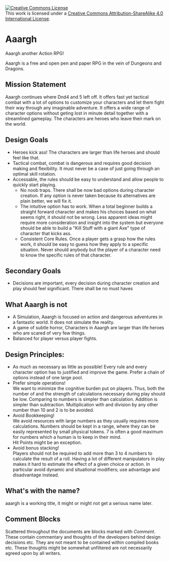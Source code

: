 <a rel="license" href="http://creativecommons.org/licenses/by-sa/4.0/"><img alt="Creative Commons License" style="border-width:0" src="https://i.creativecommons.org/l/by-sa/4.0/88x31.png" /></a><br />This work is licensed under a <a rel="license" href="http://creativecommons.org/licenses/by-sa/4.0/">Creative Commons Attribution-ShareAlike 4.0 International License</a>.

# Aaargh
Aaargh another Action RPG!

Aaargh is a free and open pen and paper RPG in the vein of Dungeons and Dragons.

## Mission Statement
Aaargh continues where Dnd4 and 5 left off. It offers fast yet tactical combat with a lot of options to customize your characters and let them fight their way through any imaginable adventure. It offers a wide range of character options without geting lost in minute detail together with a streamlined gameplay. The characters are heroes who leave their mark on the world.

## Design Goals
* Heroes kick ass! The characters are larger than life heroes and should feel like that.
* Tactical combat, combat is dangerous and requires good decision making and flexibility. It must never be a case of just going through an optimal skill rotation.
* Accessable, the rules should be easy to understand and allow people to quickly start playing.
    * No noob traps. There shall be now bad options during character creation. If any option is never taken because its alternatives are plain better, we will fix it.
    * The intuitive option has to work. When a total beginner builds a straight forward character and makes his choices based on what seems right, it should not be wrong. Less apparent ideas might require more consideration and insight into the system but everyone should be able to build a "Kill Stuff with a giant Axe" type of character that kicks ass.
    * Consistent Core Rules. Once a player gets a grasp how the rules work, it should be easy to guess how they apply to a specific situation.
Never should anybody but the player of a character need to know the specific rules of that character.

## Secondary Goals
* Decisions are important, every decision during character creation and play should feel significant. There shall be no must haves

## What Aaargh is not
* A Simulation, Aaargh is focused on action and dangerous adventures in a fantastic world. It does not simulate the reality.
* A game of subtle horror, Characters in Aaargh are larger than life heroes who are scared of very few things.
* Balanced for player versus player fights.

## Design Principles:
* As much as necessary as little as possible!
Every rule and every character option has to justified and improve the game.
Prefer a chain of options instead of one large pool.
* Prefer simple operations!  
We want to minimize the cognitive burden put on players. 
Thus, both the number of and the strength of calculations necessary during play should be low.
Comparing to numbers is simpler than calculation. Addition is simpler than subtraction.
Multiplication with and division by any other number than 10 and 2 is to be avoided.
* Avoid Bookkeeping!  
We avoid resources with large numbers as they usually requires more calculations. 
Numbers should be kept in a range, where they can be easily represented by small physical tokens.
7 is often a good maximum for numbers which a human is to keep in their mind.  
Hit Points might be an exception.
* Avoid bonus stacking!  
Players should not be required to add more than 3 to 4 numbers to calculate the result of a roll.
Having a lot of different manipulators in play makes it hard to estimate the effect of a given choice or action.
In particular avoid dynamic and situational modifiers; use advantage and disadvantage instead.

## What's with the name?
aaargh is a working title, it might or might not get a serious name later.

## Comment Blocks
Scattered throughout the documents are blocks marked with *Comment*.
These contain commentary and thoughts of the developers behind design decisions etc.
They are not meant to be contained within compiled books etc.
These thoughts might be somewhat unfiltered are not necessarily agreed upon by all writers.

